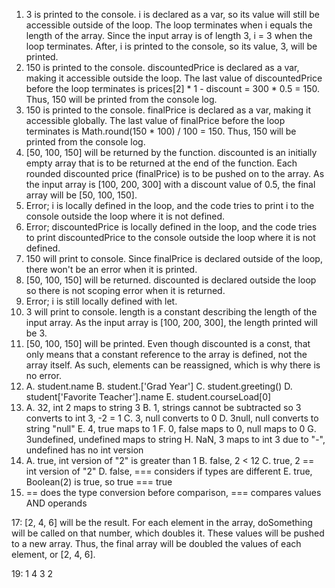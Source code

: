 1. 3 is printed to the console. i is declared as a var, so its value will still be accessible outside of the loop. The loop terminates when i equals the length of the array. Since the input array is of length 3, i = 3 when the loop terminates. After, i is printed to the console, so its value, 3, will be printed.
2. 150 is printed to the console. discountedPrice is declared as a var, making it accessible outside the loop. The last value of discountedPrice before the loop terminates is prices[2] * 1 - discount = 300 * 0.5 = 150. Thus, 150 will be printed from the console log.
3. 150 is printed to the console. finalPrice is declared as a var, making it accessible globally. The last value of finalPrice before the loop terminates is Math.round(150 * 100) / 100 = 150. Thus, 150 will be printed from the console log.
4. [50, 100, 150] will be returned by the function. discounted is an initially empty array that is to be returned at the end of the function. Each rounded discounted price (finalPrice) is to be pushed on to the array. As the input array is [100, 200, 300] with a discount value of 0.5, the final array will be [50, 100, 150].
5. Error; i is locally defined in the loop, and the code tries to print i to the console outside the loop where it is not defined.
6. Error; discountedPrice is locally defined in the loop, and the code tries to print discountedPrice to the console outside the loop where it is not defined.
7. 150 will print to console. Since finalPrice is declared outside of the loop, there won't be an error when it is printed.
8. [50, 100, 150] will be returned. discounted is declared outside the loop so there is not scoping error when it is returned.
9. Error; i is still locally defined with let.
10. 3 will print to console. length is a constant describing the length of the input array. As the input array is [100, 200, 300], the length printed will be 3.
11. [50, 100, 150] will be printed. Even though discounted is a const, that only means that a constant reference to the array is defined, not the array itself. As such, elements can be reassigned, which is why there is no error.
12. 
    A. student.name
    B. student.['Grad Year']
    C. student.greeting()
    D. student['Favorite Teacher'].name
    E. student.courseLoad[0]
13. 
    A. 32, int 2 maps to string 3
    B. 1, strings cannot be subtracted so 3 converts to int 3, -2 = 1
    C. 3, null converts to 0
    D. 3null, null converts to string "null"
    E. 4, true maps to 1
    F. 0, false maps to 0, null maps to 0
    G. 3undefined, undefined maps to string
    H. NaN, 3 maps to int 3 due to "-", undefined has no int version
14. 
    A. true, int version of "2" is greater than 1
    B. false, 2 < 12
    C. true, 2 == int version of "2"
    D. false, === considers if types are different
    E. true, Boolean(2) is true, so true === true
15. == does the type conversion before comparison, === compares values AND operands
    
17: [2, 4, 6] will be the result. For each element in the array, doSomething will be called on that number, which doubles it. These values will be pushed to a new array. Thus, the final array will be doubled the values of each element, or [2, 4, 6].

19:
    1
    4
    3
    2